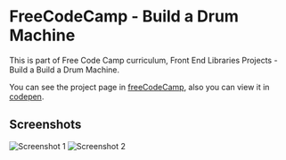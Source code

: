 # FreeCodeCamp - Build a Drum Machine
This is part of Free Code Camp curriculum, Front End Libraries Projects - Build a Build a Drum Machine.

You can see the project page in [freeCodeCamp](https://learn.freecodecamp.org/front-end-libraries/front-end-libraries-projects/build-a-drum-machine/),
also you can view it in [codepen](https://codepen.io/xinthauro/full/MLKMGx).

## Screenshots
![Screenshot 1](screenshots/drum_machine_01)
![Screenshot 2](screenshots/drum_machine_02)

